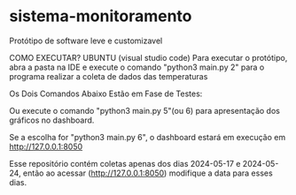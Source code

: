 # sistema-monitoramento
Protótipo de software leve e customizavel 

COMO EXECUTAR? UBUNTU (visual studio code)
Para executar o protótipo, abra a pasta na IDE e execute o comando "python3 main.py 2" para o programa realizar a coleta de dados das temperaturas


Os Dois Comandos Abaixo Estão em Fase de Testes:

Ou execute o comando "python3 main.py 5"(ou 6) para apresentação dos gráficos no dashboard. 

Se a escolha for "python3 main.py 6", o dashboard estará em execução em http://127.0.0.1:8050

Esse repositório contém coletas apenas dos dias 2024-05-17 e 2024-05-24, então ao acessar (http://127.0.0.1:8050) modifique a data para esses dias. 

